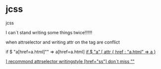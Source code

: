 # jcss
jcss

I can`t stand writing some things twice!!!!!!


when attrselector and writing attr on the tag are conflict

if $ "a[href=a.html]"" => a[href=a.html] <a href="a.html">
if $ "a",[
  attr {
    href : "a.html"    => a              <a href="a.html">
  }

]
 recommond attrselector writingstyle [href="ss"] don`t miss ""

